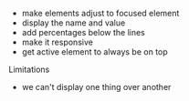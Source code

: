 - make elements adjust to focused element
- display the name and value
- add percentages below the lines
- make it responsive
- get active element to always be on top


Limitations
- we can't display one thing over another
